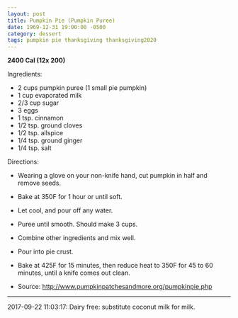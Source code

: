 ```yaml
---
layout: post
title: Pumpkin Pie (Pumpkin Puree)
date: 1969-12-31 19:00:00 -0500
category: dessert
tags: pumpkin pie thanksgiving thanksgiving2020
---
```

<b>2400 Cal (12x 200)</b>
  
Ingredients:  

  * 2 cups pumpkin puree (1 small pie pumpkin)
  * 1 cup evaporated milk
  * 2/3 cup sugar
  * 3 eggs
  * 1 tsp. cinnamon
  * 1/2 tsp. ground cloves
  * 1/2 tsp. allspice
  * 1/4 tsp. ground ginger
  * 1/4 tsp. salt

Directions:  

  * Wearing a glove on your non-knife hand, cut pumpkin in half and remove seeds.
  * Bake at 350F for 1 hour or until soft.
  * Let cool, and pour off any water.
  * Puree until smooth. Should make 3 cups.
  * Combine other ingredients and mix well.
  * Pour into pie crust.
  * Bake at 425F for 15 minutes, then reduce heat to 350F for 45 to 60 minutes, until a knife comes out clean.


  * Source: http://www.pumpkinpatchesandmore.org/pumpkinpie.php


---

2017-09-22 11:03:17: Dairy free: substitute coconut milk for milk.
